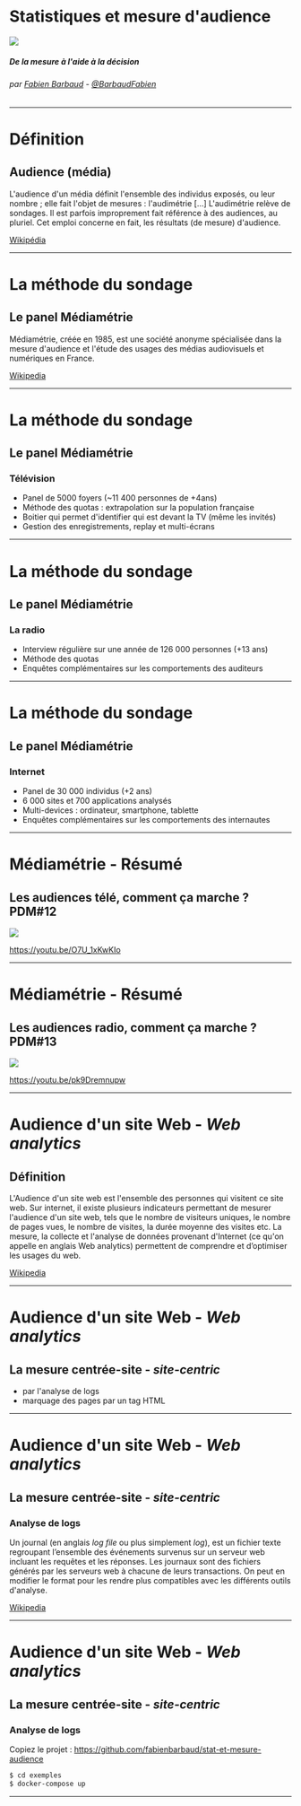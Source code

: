 <!-- page_number: true -->
<!-- footer: Statistiques et mesure d'audience -->

Statistiques et mesure d'audience
===

![](images/analytics.jpg)

##### De la mesure à l'aide à la décision

###### par [Fabien Barbaud](fabien.barbaud@timeonegroup.com) - [@BarbaudFabien](https://twitter.com/BarbaudFabien)

---

# Définition

## Audience (média)

L'audience d'un média définit l'ensemble des individus exposés, ou leur nombre ; elle fait l'objet de mesures : l'audimétrie [...] L'audimétrie relève de sondages. Il est parfois improprement fait référence à des audiences, au pluriel. Cet emploi concerne en fait, les résultats (de mesure) d'audience.

[Wikipédia](https://fr.wikipedia.org/wiki/Audience_(m%C3%A9dia))

---

# La méthode du sondage

## Le panel Médiamétrie

Médiamétrie, créée en 1985, est une société anonyme spécialisée dans la mesure d'audience et l'étude des usages des médias audiovisuels et numériques en France.

[Wikipedia](https://fr.wikipedia.org/wiki/M%C3%A9diam%C3%A9trie)

---

# La méthode du sondage

## Le panel Médiamétrie

### Télévision

- Panel de 5000 foyers (~11 400 personnes de +4ans)
- Méthode des quotas : extrapolation sur la population française
- Boitier qui permet d'identifier qui est devant la TV (même les invités)
- Gestion des enregistrements, replay et multi-écrans

---

# La méthode du sondage

## Le panel Médiamétrie

### La radio

- Interview régulière sur une année de 126 000 personnes (+13 ans)
- Méthode des quotas
- Enquêtes complémentaires sur les comportements des auditeurs

---

# La méthode du sondage

## Le panel Médiamétrie

### Internet

- Panel de 30 000 individus (+2 ans)
- 6 000 sites et 700 applications analysés
- Multi-devices : ordinateur, smartphone, tablette
- Enquêtes complémentaires sur les comportements des internautes

---

# Médiamétrie - Résumé

## Les audiences télé, comment ça marche ? PDM#12

![](images/mediametrie_tv_yt.jpg)

https://youtu.be/O7U_1xKwKIo

---

# Médiamétrie - Résumé

## Les audiences radio, comment ça marche ? PDM#13

![](images/mediametrie_radio_yt.jpg)

https://youtu.be/pk9Dremnupw

---

# Audience d'un site Web - *Web analytics*

## Définition

L'Audience d'un site web est l'ensemble des personnes qui visitent ce site web. Sur internet, il existe plusieurs indicateurs permettant de mesurer l'audience d'un site web, tels que le nombre de visiteurs uniques, le nombre de pages vues, le nombre de visites, la durée moyenne des visites etc. La mesure, la collecte et l'analyse de données provenant d'Internet (ce qu'on appelle en anglais Web analytics) permettent de comprendre et d’optimiser les usages du web.

[Wikipedia](https://fr.wikipedia.org/wiki/Audience_d%27un_site_Web)

---

# Audience d'un site Web - *Web analytics*

## La mesure centrée-site - *site-centric*

- par l'analyse de logs
- marquage des pages par un tag HTML

---

# Audience d'un site Web - *Web analytics*

## La mesure centrée-site - *site-centric*

### Analyse de logs

Un journal (en anglais *log file* ou plus simplement *log*), est un fichier texte regroupant l’ensemble des événements survenus sur un serveur web incluant les requêtes et les réponses. Les journaux sont des fichiers générés par les serveurs web à chacune de leurs transactions. On peut en modifier le format pour les rendre plus compatibles avec les différents outils d'analyse.

[Wikipedia](https://fr.wikipedia.org/wiki/Audience_d%27un_site_Web#L'analyse_des_journaux_ou_%C2%AB_log_files_%C2%BB)

---

# Audience d'un site Web - *Web analytics*

## La mesure centrée-site - *site-centric*

### Analyse de logs

Copiez le projet : https://github.com/fabienbarbaud/stat-et-mesure-audience 
```bash
$ cd exemples
$ docker-compose up
```

---



